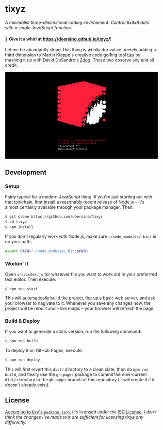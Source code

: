 # tixyz

*A minimalist three-dimensional coding environment. Control 8x8x8 dots with a single JavaScript function.*

#### 🔴 Give it a whirl at https://doersino.github.io/tixyz/!

Let me be abundantly clear: This thing is *wholly* derivative, merely adding a third dimension to Martin Kleppe's creative code golfing tool [tixy](https://twitter.com/aemkei/status/1323399877611708416) by mashing it up with David DeSandro's [Zdog](https://zzz.dog). Those two deserve any and all credit.

![](demo.gif)


## Development

### Setup

Fairly typical for a modern JavaScript thing. If you're just starting out with that toolchain, first install a reasonably recent release of [Node.js](https://nodejs.org/en/) – it's almost certainly available through your package manager. Then:

```bash
$ git clone https://github.com/doersino/tixyz
$ cd tixyz
$ npm install
```

If you don't regularly work with Node.js, make sure `./node_modules/.bin/` is on your path:

```bash
export PATH="./node_modules/.bin:$PATH
```


### Workin' it

Open `src/index.js` (or whatever file you want to work on) in your preferrred text editor. Then execute:

```
$ npm run start
```

This will automatically build the project, fire up a basic web server, and ask your browser to nagivate to it. Whenever you save any changes now, the project will be rebuilt and – like magic – your browser will refresh the page.


### Build & Deploy

If you want to generate a static version, run the following command:

```bash
$ npm run build
```

To deploy it on GitHub Pages, execute:

```sh
$ npm run deploy
```

This will first revert this `dist/` directory to a clean slate, then do `npm run build`, and finally use the `gh-pages` package to commit the now-current `dist/` directory to the `gh-pages` branch of this repository (it will create it if it doesn't already exist).


## License

[According to tixy's `package.json`](https://github.com/aemkei/tixy/issues/20), it's licensed under the [ISC License](https://www.isc.org/licenses/). *I don't think the changes I've made to it are sufficient for licensing tixyz any differently.*
